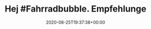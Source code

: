 ---
retweeted: false
source: <a href="http://twitter.com/#!/download/ipad" rel="nofollow">Twitter for iPad</a>
entities:
  hashtags:
  - text: Fahrradbubble
    indices:
    - '4'
    - '18'
  symbols: []
  user_mentions: []
  urls: []
display_text_range:
- '0'
- '278'
favorite_count: '3'
id_str: '1298343799832432645'
truncated: false
retweet_count: '1'
id: '1298343799832432645'
created_at: Tue Aug 25 19:37:38 +0000 2020
favorited: false
full_text: "Hej #Fahrradbubble. Empfehlungen für gute \U0001F6B2-Lampen? \n\n- Schnell
  dran und wieder ab geht, aber nix mit so Gummi-Schnallen. \n- Via USB (bonus für
  -C) aufladbar sein.\n- Bonus für zwei Modi (Krass Hell für Wald / Landstraße und
  normal hell für Stadt)\n- Wasserdicht &amp; Winterfest."
lang: de
tags:
- Fahrradbubble
- pesos:twitter
date: '2020-08-25T19:37:38+00:00'
src: https://twitter.com/bascht/status/1298343799832432645
original_url: https://twitter.com/bascht/status/1298343799832432645
type: twitter_tweet
text: "Hej #Fahrradbubble. Empfehlungen für gute \U0001F6B2-Lampen? \n\n- Schnell
  dran und wieder ab geht, aber nix mit so Gummi-Schnallen. \n- Via USB (bonus für
  -C) aufladbar sein.\n- Bonus für zwei Modi (Krass Hell für Wald / Landstraße und
  normal hell für Stadt)\n- Wasserdicht &amp; Winterfest."
title: 'Hej #Fahrradbubble. Empfehlunge'

---